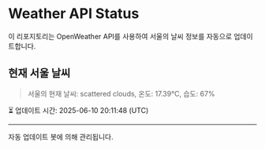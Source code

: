 
# Weather API Status

이 리포지토리는 OpenWeather API를 사용하여 서울의 날씨 정보를 자동으로 업데이트합니다.

## 현재 서울 날씨
> 서울의 현재 날씨: scattered clouds, 온도: 17.39°C, 습도: 67%

⏳ 업데이트 시간: 2025-06-10 20:11:48 (UTC)

---
자동 업데이트 봇에 의해 관리됩니다.
